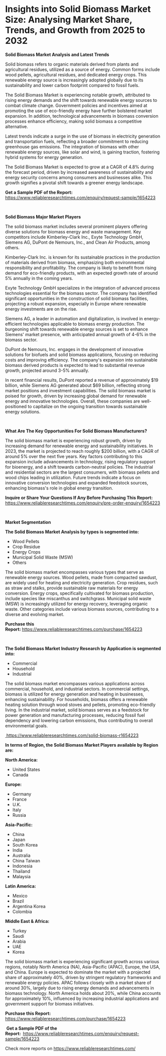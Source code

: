 <p><h1>Insights into Solid Biomass Market Size: Analysing Market Share, Trends, and Growth from 2025 to 2032</h1></p><p><strong>Solid Biomass Market Analysis and Latest Trends</strong></p>
<p><p>Solid biomass refers to organic materials derived from plants and agricultural residues, utilized as a source of energy. Common forms include wood pellets, agricultural residues, and dedicated energy crops. This renewable energy source is increasingly adopted globally due to its sustainability and lower carbon footprint compared to fossil fuels.</p><p>The Solid Biomass Market is experiencing notable growth, attributed to rising energy demands and the shift towards renewable energy sources to combat climate change. Government policies and incentives aimed at promoting the use of eco-friendly energy have further bolstered market expansion. In addition, technological advancements in biomass conversion processes enhance efficiency, making solid biomass a competitive alternative.</p><p>Latest trends indicate a surge in the use of biomass in electricity generation and transportation fuels, reflecting a broader commitment to reducing greenhouse gas emissions. The integration of biomass with other renewable energy sources, like solar and wind, is gaining traction, fostering hybrid systems for energy generation.</p><p>The Solid Biomass Market is expected to grow at a CAGR of 4.8% during the forecast period, driven by increased awareness of sustainability and energy security concerns among consumers and businesses alike. This growth signifies a pivotal shift towards a greener energy landscape.</p></p>
<p><strong>Get a Sample PDF of the Report:&nbsp;</strong> <a href="https://www.reliableresearchtimes.com/enquiry/request-sample/1654223?utm_campaign=2887&utm_medium=2&utm_source=Github&utm_content=ia&utm_term=28022025&utm_id=solid-biomass">https://www.reliableresearchtimes.com/enquiry/request-sample/1654223</a></p>
<p>&nbsp;</p>
<p><strong>Solid Biomass Major Market Players</strong></p>
<p><p>The solid biomass market includes several prominent players offering diverse solutions for biomass energy and waste management. Key competitors include Kimberley-Clark Inc., Exyte Technology GmbH, Siemens AG, DuPont de Nemours, Inc., and Clean Air Products, among others. </p><p>Kimberley-Clark Inc. is known for its sustainable practices in the production of materials derived from biomass, emphasizing both environmental responsibility and profitability. The company is likely to benefit from rising demand for eco-friendly products, with an expected growth rate of around 5% annually in the coming years.</p><p>Exyte Technology GmbH specializes in the integration of advanced process technologies essential for the biomass sector. The company has identified significant opportunities in the construction of solid biomass facilities, projecting a robust expansion, especially in Europe where renewable energy investments are on the rise.</p><p>Siemens AG, a leader in automation and digitalization, is involved in energy-efficient technologies applicable to biomass energy production. The burgeoning shift towards renewable energy sources is set to enhance Siemens' market presence, with anticipated annual growth of 4-6% in the biomass sector.</p><p>DuPont de Nemours, Inc. engages in the development of innovative solutions for biofuels and solid biomass applications, focusing on reducing costs and improving efficiency. The company's expansion into sustainable biomass derived products is expected to lead to substantial revenue growth, projected around 3-5% annually.</p><p>In recent financial results, DuPont reported a revenue of approximately $19 billion, while Siemens AG generated about $69 billion, reflecting strong market positions and investment capabilities. The solid biomass market is poised for growth, driven by increasing global demand for renewable energy and innovative technologies. Overall, these companies are well-positioned to capitalize on the ongoing transition towards sustainable energy solutions.</p></p>
<p>&nbsp;</p>
<p><strong>What Are The Key Opportunities For Solid Biomass Manufacturers?</strong></p>
<p><p>The solid biomass market is experiencing robust growth, driven by increasing demand for renewable energy and sustainability initiatives. In 2023, the market is projected to reach roughly $200 billion, with a CAGR of around 5% over the next five years. Key factors contributing to this expansion include advancements in technology, rising regulatory support for bioenergy, and a shift towards carbon-neutral policies. The industrial and residential sectors are the largest consumers, with biomass pellets and wood chips leading in utilization. Future trends indicate a focus on innovative conversion technologies and expanded feedstock sources, enhancing biomass's role in global energy transition.</p></p>
<p><strong>Inquire or Share Your Questions If Any Before Purchasing This Report:</strong> <a href="https://www.reliableresearchtimes.com/enquiry/pre-order-enquiry/1654223?utm_campaign=2887&utm_medium=2&utm_source=Github&utm_content=ia&utm_term=28022025&utm_id=solid-biomass">https://www.reliableresearchtimes.com/enquiry/pre-order-enquiry/1654223</a></p>
<p>&nbsp;</p>
<p><strong>Market Segmentation</strong></p>
<p><strong>The Solid Biomass Market Analysis by types is segmented into:</strong></p>
<p><ul><li>Wood Pellets</li><li>Crop Residue</li><li>Energy Crops</li><li>Municipal Solid Waste (MSW)</li><li>Others</li></ul></p>
<p><p>The solid biomass market encompasses various types that serve as renewable energy sources. Wood pellets, made from compacted sawdust, are widely used for heating and electricity generation. Crop residues, such as straw and stalks, provide sustainable raw materials for energy conversion. Energy crops, specifically cultivated for biomass production, include species like miscanthus and switchgrass. Municipal solid waste (MSW) is increasingly utilized for energy recovery, leveraging organic waste. Other categories include various biomass sources, contributing to a diverse and evolving market.</p></p>
<p><strong>Purchase this Report:&nbsp;</strong><a href="https://www.reliableresearchtimes.com/purchase/1654223?utm_campaign=2887&utm_medium=2&utm_source=Github&utm_content=ia&utm_term=28022025&utm_id=solid-biomass">https://www.reliableresearchtimes.com/purchase/1654223</a></p>
<p>&nbsp;</p>
<p><strong>The Solid Biomass Market Industry Research by Application is segmented into:</strong></p>
<p><ul><li>Commercial</li><li>Household</li><li>Industrial</li></ul></p>
<p><p>The solid biomass market encompasses various applications across commercial, household, and industrial sectors. In commercial settings, biomass is utilized for energy generation and heating in businesses, enhancing sustainability. For households, biomass offers a renewable heating solution through wood stoves and pellets, promoting eco-friendly living. In the industrial market, solid biomass serves as a feedstock for power generation and manufacturing processes, reducing fossil fuel dependency and lowering carbon emissions, thus contributing to overall environmental goals.</p></p>
<p><a href="https://www.reliableresearchtimes.com/solid-biomass-r1654223?utm_campaign=2887&utm_medium=2&utm_source=Github&utm_content=ia&utm_term=28022025&utm_id=solid-biomass">&nbsp;https://www.reliableresearchtimes.com/solid-biomass-r1654223</a></p>
<p><strong>In terms of Region, the Solid Biomass Market Players available by Region are:</strong></p>
<p>
    <p> <strong> North America: </strong>
        <ul>
            <li>United States</li>
            <li>Canada</li>
        </ul>
        </p> 
    <p> <strong> Europe: </strong>
        <ul>
            <li>Germany</li>
            <li>France</li>
            <li>U.K.</li>
            <li>Italy</li>
            <li>Russia</li>
        </ul>
        </p> 
    <p> <strong> Asia-Pacific: </strong>
        <ul>
            <li>China</li>
            <li>Japan</li>
            <li>South Korea</li>
            <li>India</li>
            <li>Australia</li>
            <li>China Taiwan</li>
            <li>Indonesia</li>
            <li>Thailand</li>
            <li>Malaysia</li>
        </ul>
        </p> 
    <p> <strong> Latin America: </strong>
        <ul>
            <li>Mexico</li>
            <li>Brazil</li>
            <li>Argentina Korea</li>
            <li>Colombia</li>
        </ul>
        </p> 
    <p> <strong> Middle East & Africa: </strong>
        <ul>
            <li>Turkey</li>
            <li>Saudi</li>
            <li>Arabia</li>
            <li>UAE</li>
            <li>Korea</li>
        </ul>
    </p>
    </p>
<p><p>The solid biomass market is experiencing significant growth across various regions, notably North America (NA), Asia-Pacific (APAC), Europe, the USA, and China. Europe is expected to dominate the market with a projected share of approximately 40%, driven by stringent regulatory frameworks and renewable energy policies. APAC follows closely with a market share of around 30%, largely due to rising energy demands and advancements in biomass technology. North America holds about 20%, while China accounts for approximately 10%, influenced by increasing industrial applications and government support for biomass initiatives.</p></p>
<p><strong>Purchase this Report: </strong><a href="https://www.reliableresearchtimes.com/purchase/1654223?utm_campaign=2887&utm_medium=2&utm_source=Github&utm_content=ia&utm_term=28022025&utm_id=solid-biomass">https://www.reliableresearchtimes.com/purchase/1654223</a></p>
<p>&nbsp;<strong>Get a Sample PDF of the Report:&nbsp;&nbsp;</strong><a href="https://www.reliableresearchtimes.com/enquiry/request-sample/1654223?utm_campaign=2887&utm_medium=2&utm_source=Github&utm_content=ia&utm_term=28022025&utm_id=solid-biomass">https://www.reliableresearchtimes.com/enquiry/request-sample/1654223</a></p>
<p><strong></strong></p>
<p>Check more reports on <a href="https://www.reliableresearchtimes.com/?utm_campaign=2887&utm_medium=2&utm_source=Github&utm_content=ia&utm_term=28022025&utm_id=solid-biomass">https://www.reliableresearchtimes.com/</a></p>